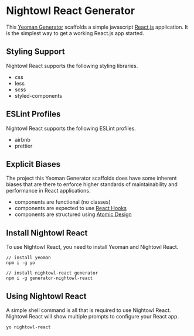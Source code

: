 # Nightowl React Generator

This [Yeoman Generator](https://yeoman.io) scaffolds a simple javascript [React.js](https://reactjs.org/)
application. It is the simplest way to get a working React.js app started.

## Styling Support

Nightowl React supports the following styling libraries.
- css
- less
- scss
- styled-components

## ESLint Profiles

Nightowl React supports the following ESLint profiles.
- airbnb
- prettier

## Explicit Biases

The project this Yeoman Generator scaffolds does have some inherent biases that are there to enforce higher standards of maintainability and performance in React applications.

- components are functional (no classes)
- components are expected to use [React Hooks](https://reactjs.org/docs/hooks-intro.html)
- components are structured using [Atomic Design](https://atomicdesign.bradfrost.com/)

## Install Nightowl React

To use Nightowl React, you need to install Yeoman and Nightowl React.

```shell script
// install yeoman
npm i -g yo

// install nightowl-react generator
npm i -g generator-nightowl-react
```

## Using Nightowl React

A simple shell command is all that is required to use Nightowl React. Nightowl React will
show multiple prompts to configure your React app.

```shell script
yo nightowl-react
```